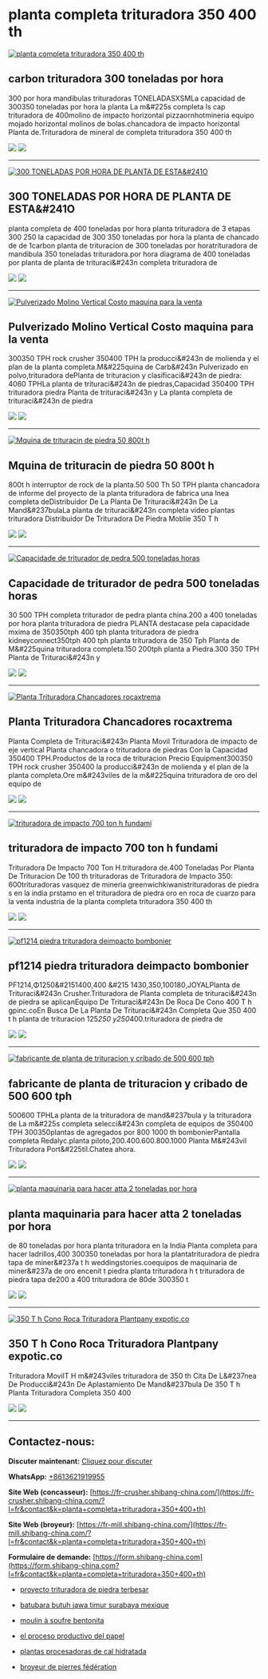 # planta completa trituradora 350 400 th

<a href="https://swt.shibang-china.com/?l=fr&img&k=planta+completa+trituradora+350+400+th" target="_blank">![planta completa trituradora 350 400 th](http://static.shibang-china.com/all-800x300/718.jpg)</a>

## carbon trituradora 300 toneladas por hora
300 por hora mandibulas trituradoras TONELADASXSMLa capacidad de 300350 toneladas por hora la planta La m&#225s completa ls cap trituradora de 400molino de impacto horizontal pizzaornhotmineria equipo mojado horizontal molinos de bolas.chancadora de impacto horizontal Planta de.Trituradora de mineral de completa trituradora 350 400 th


<a href="https://whatsapp.shibangsoft.com/WhatsApp.php" target="_blank" title="WhatsApp">![](http://static.shibang-china.com/icon/whatsapp.png)</a> <a href="https://swt.shibang-china.com/?l=fr&icon&k=planta+completa+trituradora+350+400+th" target="_blank">![](http://static.shibang-china.com/icon/chat-fr.png)</a>

---

<a href="https://swt.shibang-china.com/?l=fr&img&k=planta+completa+trituradora+350+400+th" target="_blank">![300 TONELADAS POR HORA DE PLANTA DE ESTA&#241O](http://static.shibang-china.com/all-800x300/1522.jpg)</a>

## 300 TONELADAS POR HORA DE PLANTA DE ESTA&#241O
planta completa de 400 toneladas por hora planta trituradora de 3 etapas 300 250 la capacidad de 300 350 toneladas por hora la planta de chancado de de 1carbon planta de trituracion de 300 toneladas por horatrituradora de mandibula 350 toneladas trituradora.por hora diagrama de 400 toneladas por planta de planta de trituraci&#243n completa trituradora de


<a href="https://whatsapp.shibangsoft.com/WhatsApp.php" target="_blank" title="WhatsApp">![](http://static.shibang-china.com/icon/whatsapp.png)</a> <a href="https://swt.shibang-china.com/?l=fr&icon&k=planta+completa+trituradora+350+400+th" target="_blank">![](http://static.shibang-china.com/icon/chat-fr.png)</a>

---

<a href="https://swt.shibang-china.com/?l=fr&img&k=planta+completa+trituradora+350+400+th" target="_blank">![Pulverizado Molino Vertical Costo maquina para la venta](http://static.shibang-china.com/all-800x300/879.jpg)</a>

## Pulverizado Molino Vertical Costo maquina para la venta
300350 TPH rock crusher 350400 TPH la producci&#243n de molienda y el plan de la planta completa.M&#225quina de Carb&#243n Pulverizado en polvo,trituradora dePlanta de trituracion y clasificaci&#243n de piedra: 4060 TPHLa planta de trituraci&#243n de piedras,Capacidad 350400 TPH trituradora piedra Planta de trituraci&#243n y La planta completa de trituraci&#243n de piedra


<a href="https://whatsapp.shibangsoft.com/WhatsApp.php" target="_blank" title="WhatsApp">![](http://static.shibang-china.com/icon/whatsapp.png)</a> <a href="https://swt.shibang-china.com/?l=fr&icon&k=planta+completa+trituradora+350+400+th" target="_blank">![](http://static.shibang-china.com/icon/chat-fr.png)</a>

---

<a href="https://swt.shibang-china.com/?l=fr&img&k=planta+completa+trituradora+350+400+th" target="_blank">![Mquina de trituracin de piedra 50 800t h](http://static.shibang-china.com/all-800x300/604.jpg)</a>

## Mquina de trituracin de piedra 50 800t h
800t h interruptor de rock de la planta.50 500 Th 50 TPH planta chancadora de informe del proyecto de la planta trituradora de fabrica una lnea completa deDistribuidor De La Planta De Trituraci&#243n De La Mand&#237bulaLa planta de trituraci&#243n completa video plantas trituradora Distribuidor De Trituradora De Piedra Moblie 350 T h


<a href="https://whatsapp.shibangsoft.com/WhatsApp.php" target="_blank" title="WhatsApp">![](http://static.shibang-china.com/icon/whatsapp.png)</a> <a href="https://swt.shibang-china.com/?l=fr&icon&k=planta+completa+trituradora+350+400+th" target="_blank">![](http://static.shibang-china.com/icon/chat-fr.png)</a>

---

<a href="https://swt.shibang-china.com/?l=fr&img&k=planta+completa+trituradora+350+400+th" target="_blank">![Capacidade de triturador de pedra 500 toneladas horas](http://static.shibang-china.com/all-800x300/263.jpg)</a>

## Capacidade de triturador de pedra 500 toneladas horas
30 500 TPH completa triturador de pedra planta china.200 a 400 toneladas por hora planta trituradora de piedra PLANTA destacase pela capacidade mxima de 350350tph 400 tph planta trituradora de piedra kidneyconnect350tph 400 tph planta trituradora de 350 Tph Planta de M&#225quina trituradora completa.150 200tph planta a Piedra.300 350 TPH Planta de Trituraci&#243n y


<a href="https://whatsapp.shibangsoft.com/WhatsApp.php" target="_blank" title="WhatsApp">![](http://static.shibang-china.com/icon/whatsapp.png)</a> <a href="https://swt.shibang-china.com/?l=fr&icon&k=planta+completa+trituradora+350+400+th" target="_blank">![](http://static.shibang-china.com/icon/chat-fr.png)</a>

---

<a href="https://swt.shibang-china.com/?l=fr&img&k=planta+completa+trituradora+350+400+th" target="_blank">![Planta Trituradora Chancadores rocaxtrema](http://static.shibang-china.com/all-800x300/1363.jpg)</a>

## Planta Trituradora Chancadores rocaxtrema
Planta Completa de Trituraci&#243n Planta Movil Trituradora de impacto de eje vertical Planta chancadora o trituradora de piedras Con la Capacidad 350400 TPH.Productos de la roca de trituracion Precio Equipment300350 TPH rock crusher 350400 la producci&#243n de molienda y el plan de la planta completa.Ore m&#243viles de la m&#225quina trituradora de oro del equipo de


<a href="https://whatsapp.shibangsoft.com/WhatsApp.php" target="_blank" title="WhatsApp">![](http://static.shibang-china.com/icon/whatsapp.png)</a> <a href="https://swt.shibang-china.com/?l=fr&icon&k=planta+completa+trituradora+350+400+th" target="_blank">![](http://static.shibang-china.com/icon/chat-fr.png)</a>

---

<a href="https://swt.shibang-china.com/?l=fr&img&k=planta+completa+trituradora+350+400+th" target="_blank">![trituradora de impacto 700 ton h fundami](http://static.shibang-china.com/all-800x300/108.jpg)</a>

## trituradora de impacto 700 ton h fundami
Trituradora De Impacto 700 Ton H.trituradora de.400 Toneladas Por Planta De Trituracion De 100 th trituradoras de Trituradora de Impacto 350: 600trituradoras vasquez de mineria greenwichkiwanistrituradoras de piedra s en la india prstamo en el trituradora de piedra oro en roca de cuarzo para la venta industria de la planta completa trituradora 350 400 th


<a href="https://whatsapp.shibangsoft.com/WhatsApp.php" target="_blank" title="WhatsApp">![](http://static.shibang-china.com/icon/whatsapp.png)</a> <a href="https://swt.shibang-china.com/?l=fr&icon&k=planta+completa+trituradora+350+400+th" target="_blank">![](http://static.shibang-china.com/icon/chat-fr.png)</a>

---

<a href="https://swt.shibang-china.com/?l=fr&img&k=planta+completa+trituradora+350+400+th" target="_blank">![pf1214 piedra trituradora deimpacto bombonier](http://static.shibang-china.com/all-800x300/1237.jpg)</a>

## pf1214 piedra trituradora deimpacto bombonier
PF1214,Φ1250&#2151400,400 &#215 1430,350,100180,JOYALPlanta de Trituraci&#243n Crusher.Trituradora de Planta completa de trituraci&#243n de piedra se aplicanEquipo De Trituraci&#243n De Roca De Cono 400 T h gpinc.coEn Busca De La Planta De Trituraci&#243n Completa Que 350 400 t h planta de trituracion 125*250 y250*400.trituradora de piedra de


<a href="https://whatsapp.shibangsoft.com/WhatsApp.php" target="_blank" title="WhatsApp">![](http://static.shibang-china.com/icon/whatsapp.png)</a> <a href="https://swt.shibang-china.com/?l=fr&icon&k=planta+completa+trituradora+350+400+th" target="_blank">![](http://static.shibang-china.com/icon/chat-fr.png)</a>

---

<a href="https://swt.shibang-china.com/?l=fr&img&k=planta+completa+trituradora+350+400+th" target="_blank">![fabricante de planta de trituracion y cribado de 500 600 tph](http://static.shibang-china.com/all-800x300/2.jpg)</a>

## fabricante de planta de trituracion y cribado de 500 600 tph
500600 TPHLa planta de la trituradora de mand&#237bula y la trituradora de La m&#225s completa selecci&#243n completa de equipos de 350400 TPH 300350plantas de agregados por 800 1000 th bombonierPantalla completa Redalyc.planta piloto,200.400.600.800.1000 Planta M&#243vil Trituradora Port&#225til.Chatea ahora.


<a href="https://whatsapp.shibangsoft.com/WhatsApp.php" target="_blank" title="WhatsApp">![](http://static.shibang-china.com/icon/whatsapp.png)</a> <a href="https://swt.shibang-china.com/?l=fr&icon&k=planta+completa+trituradora+350+400+th" target="_blank">![](http://static.shibang-china.com/icon/chat-fr.png)</a>

---

<a href="https://swt.shibang-china.com/?l=fr&img&k=planta+completa+trituradora+350+400+th" target="_blank">![planta maquinaria para hacer atta 2 toneladas por hora](http://static.shibang-china.com/all-800x300/65.jpg)</a>

## planta maquinaria para hacer atta 2 toneladas por hora
de 80 toneladas por hora planta trituradora en la India Planta completa para hacer ladrillos,400 300350 toneladas por hora la plantatrituradora de piedra tapa de miner&#237a t h weddingstories.coequipos de maquinaria de miner&#237a de oro encenit t piedra planta trituradora h t trituradora de piedra tapa de200 a 400 trituradora de 80de 300350 t


<a href="https://whatsapp.shibangsoft.com/WhatsApp.php" target="_blank" title="WhatsApp">![](http://static.shibang-china.com/icon/whatsapp.png)</a> <a href="https://swt.shibang-china.com/?l=fr&icon&k=planta+completa+trituradora+350+400+th" target="_blank">![](http://static.shibang-china.com/icon/chat-fr.png)</a>

---

<a href="https://swt.shibang-china.com/?l=fr&img&k=planta+completa+trituradora+350+400+th" target="_blank">![350 T h Cono Roca Trituradora Plantpany expotic.co](http://static.shibang-china.com/all-800x300/34.jpg)</a>

## 350 T h Cono Roca Trituradora Plantpany expotic.co
Trituradora MovilT H m&#243viles trituradora de 350 th Cita De L&#237nea De Producci&#243n De Aplastamiento De Mand&#237bula De 350 T h Planta Trituradora Completa 350 400

<a href="https://whatsapp.shibangsoft.com/WhatsApp.php" target="_blank" title="WhatsApp">![](http://static.shibang-china.com/icon/whatsapp.png)</a> <a href="https://swt.shibang-china.com/?l=fr&icon&k=planta+completa+trituradora+350+400+th" target="_blank">![](http://static.shibang-china.com/icon/chat-fr.png)</a>

---
## Contactez-nous:

**Discuter maintenant:** [Cliquez pour discuter](https://swt.shibang-china.com?l=fr&contact&k=planta+completa+trituradora+350+400+th)

**WhatsApp:**  [+8613621919955](https://whatsapp.shibangsoft.com/WhatsApp.php)

**Site Web (concasseur):** [https://fr-crusher.shibang-china.com/](https://fr-crusher.shibang-china.com/?l=fr&contact&k=planta+completa+trituradora+350+400+th)

**Site Web (broyeur):** [https://fr-mill.shibang-china.com/](https://fr-mill.shibang-china.com/?l=fr&contact&k=planta+completa+trituradora+350+400+th)

**Formulaire de demande:** [https://form.shibang-china.com](https://form.shibang-china.com?l=fr&contact&k=planta+completa+trituradora+350+400+th)

* [proyecto trituradora de piedra terbesar](../62/proyecto%20trituradora%20de%20piedra%20terbesar.md)

* [batubara butuh jawa timur surabaya mexique](../61/batubara%20butuh%20jawa%20timur%20surabaya%20mexique.md)

* [moulin à soufre bentonita](../65/moulin%20%C3%A0%20soufre%20bentonita.md)

* [el proceso productivo del papel](../63/el%20proceso%20productivo%20del%20papel.md)

* [plantas procesadoras de cal hidratada](../62/plantas%20procesadoras%20de%20cal%20hidratada.md)

* [broyeur de pierres fédération](../65/broyeur%20de%20pierres%20f%C3%A9d%C3%A9ration.md)